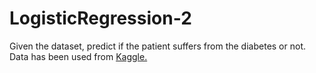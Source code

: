 # LogisticRegression-2
Given the dataset, predict if the patient suffers from the diabetes or not. Data has been used from [Kaggle.](https://www.kaggle.com/uciml/pima-indians-diabetes-database)
